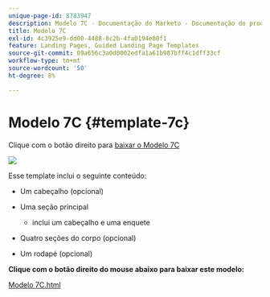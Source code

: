 ```yaml
---
unique-page-id: 8783947
description: Modelo 7C - Documentação do Marketo - Documentação do produto
title: Modelo 7C
exl-id: 4c3925e9-dd00-4488-8c2b-4fa0194e80f1
feature: Landing Pages, Guided Landing Page Templates
source-git-commit: 09a656c3a0d0002edfa1a61b987bff4c1dff33cf
workflow-type: tm+mt
source-wordcount: '50'
ht-degree: 8%

---
```


# Modelo 7C {#template-7c}

Clique com o botão direito para [baixar o Modelo 7C](https://experienceleague.adobe.com/landing/marketo/lp-templates/template-7c.html?lang=pt-BR)

![](assets/image2015-7-29-14-3a37-3a3.png)

Esse template inclui o seguinte conteúdo:

* Um cabeçalho (opcional)
* Uma seção principal

   * inclui um cabeçalho e uma enquete

* Quatro seções do corpo (opcional)
* Um rodapé (opcional)

**Clique com o botão direito do mouse abaixo para baixar este modelo:**

[Modelo 7C.html](https://experienceleague.adobe.com/landing/marketo/lp-templates/template-7c.html?lang=pt-BR)
